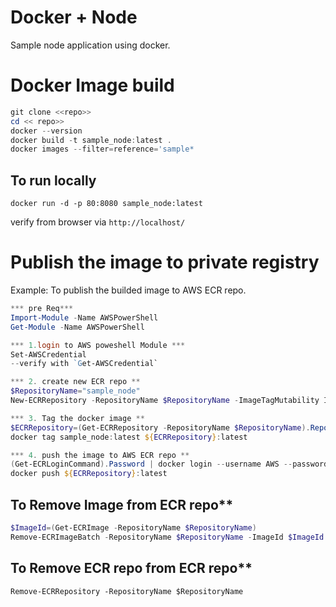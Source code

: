 # Docker + Node 
Sample node application using docker.

# Docker Image build

```powershell
git clone <<repo>>
cd << repo>>
docker --version
docker build -t sample_node:latest .
docker images --filter=reference='sample*
```

## To run locally 

```
docker run -d -p 80:8080 sample_node:latest
```
verify from browser via `http://localhost/`

# Publish the image to **private registry**

Example: To publish the builded image to AWS ECR repo.

```powershell
*** pre Req***
Import-Module -Name AWSPowerShell
Get-Module -Name AWSPowerShell

*** 1.login to AWS poweshell Module ***
Set-AWSCredential 
--verify with `Get-AWSCredential`

*** 2. create new ECR repo **
$RepositoryName="sample_node"
New-ECRRepository -RepositoryName $RepositoryName -ImageTagMutability IMMUTABLE -ImageScanningConfiguration_ScanOnPush $true

*** 3. Tag the docker image **
$ECRRepository=(Get-ECRRepository -RepositoryName $RepositoryName).RepositoryUri
docker tag sample_node:latest ${ECRRepository}:latest

*** 4. push the image to AWS ECR repo **
(Get-ECRLoginCommand).Password | docker login --username AWS --password-stdin (Get-ECRLoginCommand).Endpoint
docker push ${ECRRepository}:latest

```

##  To Remove Image from ECR repo**

```powershell
$ImageId=(Get-ECRImage -RepositoryName $RepositoryName)
Remove-ECRImageBatch -RepositoryName $RepositoryName -ImageId $ImageId
```

##  To Remove ECR repo from ECR repo**

```
Remove-ECRRepository -RepositoryName $RepositoryName
```
